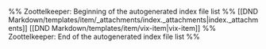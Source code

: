 %% Zoottelkeeper: Beginning of the autogenerated index file list  %%
 [[DND Markdown/templates/item/_attachments/index._attachments|index._attachments]]
 [[DND Markdown/templates/item/vix-item|vix-item]]
%% Zoottelkeeper: End of the autogenerated index file list  %%
